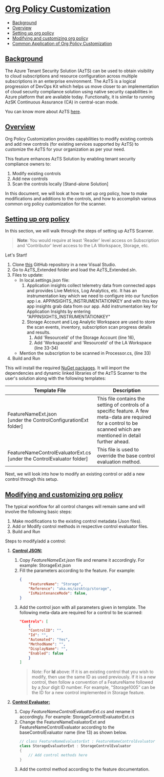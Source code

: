# [Org Policy Customization](Readme.md#org-policy-customization)
- [Background](Readme.md#Background)
- [Overview](Readme.md#Overview)
- [Setting up org policy](Readme.md#setting-up-org-policy)
- [Modifying and customizing org policy](Readme.md#modifying-and-customizing-org-policy)
- [Common Application of Org Policy Customization](Readme.common-application-of-org-policy-customization)

## [Background](README.md#Background)

The Azure Tenant Security Solution (AzTS) can be used to obtain visibility to cloud subscriptions and resource configuration across multiple subscriptions in an enterprise environment. 
The AzTS is a logical progression of DevOps Kit which helps us move closer to an implementation of cloud security compliance solution using native security capabilities in Azure platform that are available today. Functionally, it is similar to running AzSK Continuous Assurance (CA) in central-scan mode.

You can know more about AzTS [here](https://github.com/azsk/AzTS-docs).

## [Overview](Readme.md#Overview)

Org Policy Customization provides capabilities to modify existing controls and add new controls (for existing services supported by AzTS) to customize the AzTS for your organization as per your need. 

This feature enhances AzTS Solution by enabling tenant security compliance owners to:
1) Modify existing controls
2) Add new controls
3) Scan the controls locally [Stand-alone Solution]

In this document, we will look at how to set up org policy, how to make modifications and additions to the controls, and how to accomplish various common org policy customization for the scanner.

## [Setting up org policy](Readme.md#setting-up-org-policy)

In this section, we will walk through the steps of setting up AzTS Scanner.

> **Note**: You would require at least 'Reader' level access on Subscription and 'Contributor' level access to the LA Workspace, Storage, etc.

Let's Start!

1. Clone [this](https://github.com/azsk/AzTS-Samples) GitHub repository in a new Visual Studio.
2. Go to AzTS_Extended folder and load the AzTS_Extended.sln.
3. Files to update: 
    * In local.settings.json file: 
        1. Application insights collect telemetry data from connected apps and provides Live Metrics, Log Analytics, etc. It has an instrumentation key which we need to configure into our function app i.e. APPINSIGHTS_INSTRUMENTATIONKEY and with this key app insights grab data from our app. Add instrumentation key for Application Insights by entering "APPINSIGHTS_INSTRUMENTATIONKEY"
	    2. Storage Account and Log Analytic Workspace are used to store the scan events, inventory, subscription scan progress details and results.
	        1. Add 'ResourceId' of the Storage Account (line 16),
		    2. Add 'WorkspaceId' and 'ResourceId' of the LA Workspace (line 33-34)
    * Mention the subscription to be scanned in Processor.cs, (line 33)
4. Build and Run

This will install the required [NuGet packages](https://www.nuget.org/packages/Microsoft.AzTS.Azure.Scanner/). It will import the dependencies and dynamic linked libraries of the AzTS Scanner to the user's solution along with the following templates:

| Template File | Description 
| ---- | ---- | 
| FeatureNameExt.json <br> [under the ControlConfigurationExt folder] | This file contains the setting of controls of a specific feature. A few meta-data are required for a control to be scanned which are mentioned in detail further ahead.
| FeatureNameControlEvaluatorExt.cs <br> [under the ControlEvaluator folder] | This file is used to override the base control evaluation method.

Next, we will look into how to modify an existing control or add a new control through this setup.

## [Modifying and customizing org policy](Readme.md#modifying-and-customizing-org-policy)

The typical workflow for all control changes will remain same and will involve the following basic steps:
1. Make modifications to the existing control metadata (Json files).
2. Add or Modify control methods in respective control evaluator files.
3. Build and Run

Steps to modify/add a control:
1. [**Control JSON:**](Readme.md#control-json)
    1. Copy _FeatureNameExt.json_ file and rename it accordingly. For example: StorageExt.json
	2. Fill the parameters according to the feature. For example: 
        ``` JSON
        {
            "FeatureName": "Storage",
            "Reference": "aka.ms/azsktcp/storage",
            "IsMaintenanceMode": false,
        }
        ```
	3. Add the control json with all parameters given in template. The following meta-data are required for a control to be scanned:
        ``` JSON
        "Controls": [
            {
            "ControlID": "",
            "Id": "",
            "Automated": "Yes",
            "MethodName": "",
            "DisplayName": "",
            "Enabled": false
            }
        ]
        ```
        > *Note*:  For **Id** above: If it is an existing control that you wish to modify, then use the same ID as used previously. If it is a new control, then follow a convention of a FeatureName followed by a *four* digit ID number. For example, "Storage1005" can be the ID for a new control implemented in Storage feature.

2. [**Control Evaluator:**](Readme.md#control-evaluator)
	1. Copy _FeatureNameControlEvaluatorExt.cs_ and rename it accordingly. For example: StorageControlEvaluatorExt.cs
	2. Change the FeatureNameEvaluatorExt and FeatureNameControlEvaluator according to the baseControlEvaluator name (line 13) as shown below.
        ``` CS
        // class FeatureNameEvaluatorExt : FeatureNameControlEvaluator
        class StorageEvaluatorExt : StorageControlEvaluator
        {
            // Add control methods here        
        }
        ```
    3. Add the control method according to the feature documentation.

